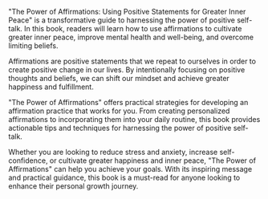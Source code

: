 "The Power of Affirmations: Using Positive Statements for Greater Inner Peace" is a transformative guide to harnessing the power of positive self-talk. In this book, readers will learn how to use affirmations to cultivate greater inner peace, improve mental health and well-being, and overcome limiting beliefs.

Affirmations are positive statements that we repeat to ourselves in order to create positive change in our lives. By intentionally focusing on positive thoughts and beliefs, we can shift our mindset and achieve greater happiness and fulfillment.

"The Power of Affirmations" offers practical strategies for developing an affirmation practice that works for you. From creating personalized affirmations to incorporating them into your daily routine, this book provides actionable tips and techniques for harnessing the power of positive self-talk.

Whether you are looking to reduce stress and anxiety, increase self-confidence, or cultivate greater happiness and inner peace, "The Power of Affirmations" can help you achieve your goals. With its inspiring message and practical guidance, this book is a must-read for anyone looking to enhance their personal growth journey.
